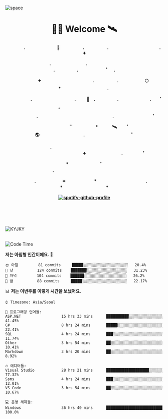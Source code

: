 ![space](https://user-images.githubusercontent.com/93513959/153272999-db6423b1-a80f-4b72-bf4c-7be2c9d6d328.png)



<h1 align="center">👨‍🚀 Welcome  🛰︎</h1>
<h4 align='center'>
<p align="center">　　　　.　　　　　　  　🌠　　　   　. 　　　　　.　　　　　　　　　　　  . 　　　 　       ✦     </p>
<p align="center">.　　　　　　　　.　　  　　　　  　 　　　　　　　　　　　.　　　　　.　　　　   　 ﾟ             　.        </p>
<p align="center">　　　　✦　　　　　  　　　　    　. 　　　　　.　　　　　　🌕　*　　　　　　　　　　  . 　　　 　            </p>
<p align="center">　　  　         　　. 　　　　   　 　　　.     　   　🚀　.　　　　　.　　　   　　　 .             　 ﾟ   </p>
<p align="center">　　ﾟ　　　　　　　　  　　　　   　 　　　　.　　　　　　　　　　　　　　　　　.   　　　            　  　　　ﾟ</p>
<p align="center"> 　　　　　　　ﾟ　　　 　　*　　   🛰︎　 　ﾟ　　　　🌎　　　　　　　　　　.　　　　　　　   　　  ﾟ          　   </p>
<p align="center">.　　　　　　　　　　  　　　　   　 　　　　　　　　　　　　 ✦　　　　　　　　.　   　　             ﾟ　  　　   </p>
<p align="center">　　　*　　　　　　  　ﾟ　　   　 　　　　.　　　　　　　　　　　　　　　　   　　            　  　　            </p>
<p align="center">　　　.　　　　　　✦  　　　　　   *　 　　　　　　　　　　.　　　　　　　*　　　　　   　              　  　*　  </p>

[![spotify-github-profile](https://spotify-github-profile.vercel.app/api/view?uid=316vepr7x7ia45xvcuqyysvtmpfe&cover_image=true&theme=novatorem&bar_color=37bac3&bar_color_cover=false)](https://spotify-github-profile.vercel.app/api/view?uid=316vepr7x7ia45xvcuqyysvtmpfe&redirect=true)

</h4>

<br>
<br>
<br>

<p align="left"><img src="https://github-readme-stats.vercel.app/api/top-langs?username=KYJKY&show_icons=true&locale=en&layout=compact&theme=radical" alt="KYJKY" />
<!--<img src="https://github-readme-stats.vercel.app/api?username=KYJKY&show_icons=true&locale=en&theme=radical" alt="KYJKY" />--> <br><br></p>

<!--START_SECTION:waka-->
![Code Time](http://img.shields.io/badge/Code%20Time-599%20hrs%208%20mins-blue)

**저는 아침형 인간이에요. 🐤** 

```text
🌞 아침         81 commits     █████░░░░░░░░░░░░░░░░░░░░   20.4% 
🌆 낮　         124 commits    ███████░░░░░░░░░░░░░░░░░░   31.23% 
🌃 저녁         104 commits    ██████░░░░░░░░░░░░░░░░░░░   26.2% 
🌙 밤　         88 commits     █████░░░░░░░░░░░░░░░░░░░░   22.17%

```


📊 **저는 이번주를 이렇게 시간을 보냈어요.** 

```text
⌚︎ Timezone: Asia/Seoul

💬 프로그래밍 언어들: 
ASP.NET                  15 hrs 33 mins      ██████████░░░░░░░░░░░░░░░   41.45% 
C#                       8 hrs 24 mins       █████░░░░░░░░░░░░░░░░░░░░   22.41% 
SQL                      4 hrs 24 mins       ███░░░░░░░░░░░░░░░░░░░░░░   11.74% 
Other                    3 hrs 54 mins       ██░░░░░░░░░░░░░░░░░░░░░░░   10.41% 
Markdown                 3 hrs 20 mins       ██░░░░░░░░░░░░░░░░░░░░░░░   8.92%

🔥 에디터들: 
Visual Studio            28 hrs 21 mins      ███████████████████░░░░░░   77.32% 
Ssms                     4 hrs 24 mins       ███░░░░░░░░░░░░░░░░░░░░░░   12.01% 
VS Code                  3 hrs 54 mins       ██░░░░░░░░░░░░░░░░░░░░░░░   10.67%

💻 운영 체제들: 
Windows                  36 hrs 40 mins      █████████████████████████   100.0%

```


<!--END_SECTION:waka-->
